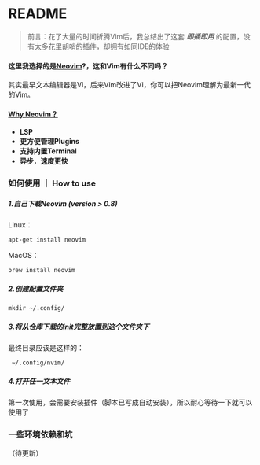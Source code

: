 # README

> 前言：花了大量的时间折腾Vim后，我总结出了这套 ***即插即用*** 的配置，没有太多花里胡哨的插件，却拥有如同IDE的体验

#### 这里我选择的是[Neovim](https://neovim.io/)?，这和Vim有什么不同吗？

其实最早文本编辑器是Vi，后来Vim改进了Vi，你可以把Neovim理解为最新一代的Vim。

#### [Why Neovim？](https://www.baeldung.com/linux/vim-vs-neovim)

- **LSP**
- **更方便管理Plugins**
- **支持内置Terminal**
- **异步**，**速度更快**

### 如何使用 ｜ How to use

##### 1.自己下载Neovim (version > 0.8)

Linux：

```
apt-get install neovim
```

MacOS：

```
brew install neovim
```

##### 2.创建配置文件夹

```text
mkdir ~/.config/
```

##### 3.将从仓库下载的init完整放置到这个文件夹下

最终目录应该是这样的：

```text
 ~/.config/nvim/
```

##### 4.打开任一文本文件

第一次使用，会需要安装插件（脚本已写成自动安装），所以耐心等待一下就可以使用了

### 一些环境依赖和坑

（待更新）

